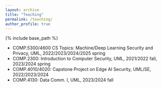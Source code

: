 ```yaml
---
layout: archive
title: "Teaching"
permalink: /teaching/
author_profile: true
---
```


{% include base_path %}


* COMP.5300/4600 CS Topics: Machine/Deep Learning Security and Privacy, UML, 2022/2023/2024/2025 spring
* COMP.2300: Introduction to Computer Security, UML, 2021/2022 fall, 2023/2024 spring
* COMP.4010/4020: Capstone Project on Edge AI Security, UML/SE, 2022/2023/2024
* COMP.4130: Data Comm. I, UML, 2023/2024 fall
